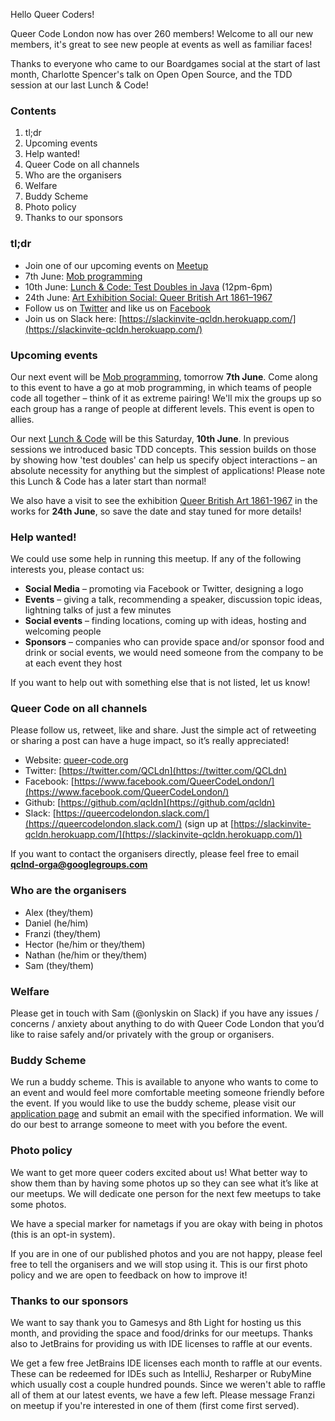 Hello Queer Coders!

Queer Code London now has over 260 members! Welcome to all our new members, it's great to see new people at events as well as familiar faces!

Thanks to everyone who came to our Boardgames social at the start of last month, Charlotte Spencer's talk on Open Open Source, and the TDD session at our last Lunch & Code!

### Contents
 1. tl;dr
 2. Upcoming events
 3. Help wanted!
 4. Queer Code on all channels
 5. Who are the organisers
 6. Welfare
 7. Buddy Scheme
 8. Photo policy
 9. Thanks to our sponsors

### tl;dr
- Join one of our upcoming events on [Meetup](https://www.meetup.com/Queer-Code-London/)
 - 7th June: [Mob programming](https://www.meetup.com/Queer-Code-London/events/240034771/)
 - 10th June: [Lunch & Code: Test Doubles in Java](https://www.meetup.com/Queer-Code-London/events/240134700/) (12pm-6pm)
 - 24th June: [Art Exhibition Social: Queer British Art 1861–1967]()
- Follow us on [Twitter](https://twitter.com/QCLdn) and like us on [Facebook­](https://www.facebook.com/QueerCodeLondon/)
- Join us on Slack­ here: [https://slackinvite-qcldn.herokuapp.com/](https://slackinvite-qcldn.herokuapp.com/)

### Upcoming events

Our next event will be [Mob programming](https://www.meetup.com/Queer-Code-London/events/240034771/), tomorrow **7th June**. Come along to this event to have a go at mob programming, in which teams of people code all together – think of it as extreme pairing! We'll mix the groups up so each group has a range of people at different levels. This event is open to allies.

Our next [Lunch & Code](https://www.meetup.com/Queer-Code-London/events/240134700/) will be this Saturday, **10th June**. In previous sessions we introduced basic TDD concepts. This session builds on those by showing how 'test doubles' can help us specify object interactions – an absolute necessity for anything but the simplest of applications! Please note this Lunch & Code has a later start than normal!

We also have a visit to see the exhibition [Queer British Art 1861-1967](http://www.tate.org.uk/whats-on/tate-britain/exhibition/queer-british-art-1861-1967) in the works for **24th June**, so save the date and stay tuned for more details!

### Help wanted!

We could use some help in running this meetup. If any of the following interests you, please contact us:

- **Social Media** – promoting via Facebook or Twitter, designing a logo
- **Events** – giving a talk, recommending a speaker, discussion topic ideas, lightning talks of just a few minutes
- **Social events** – finding locations, coming up with ideas, hosting and welcoming people
- **Sponsors** – companies who can provide space and/or sponsor food and drink or social events, we would need someone from the company to be at each event they host

If you want to help out with something else that is not listed, let us know!

### Queer Code on all channels

Please follow us, retweet, like and share. Just the simple act of retweeting or sharing a post can have a huge impact, so it’s really appreciated!

- Website: [queer-code.org­](http://queer-code.org/)
- Twitter: [https://twitter.com/QCLdn­](https://twitter.com/QCLdn)
- Facebook: [https://www.facebook.com/QueerCodeLondon/­](https://www.facebook.com/QueerCodeLondon/)
- Github: [https://github.com/qcldn­](https://github.com/qcldn)
- Slack: [https://queercodelondon.slack.com/­](https://queercodelondon.slack.com/) (sign up at [https://slackinvite-qcldn.herokuapp.com/­](https://slackinvite-qcldn.herokuapp.com/))

If you want to contact the organisers directly, please feel free to email **qclnd-orga@googlegroups.com**

### Who are the organisers

- Alex (they/them)
- Daniel (he/him)
- Franzi (they/them)
- Hector (he/him or they/them)
- Nathan (he/him or they/them)
- Sam (they/them)

### Welfare

Please get in touch with Sam (@onlyskin on Slack) if you have any issues / concerns / anxiety about anything to do with Queer Code London that you’d like to raise safely and/or privately with the group or organisers.

### Buddy Scheme

We run a buddy scheme. This is available to anyone who wants to come to an event and would feel more comfortable meeting someone friendly before the event. If you would like to use the buddy scheme, please visit our [application page](https://github.com/qcldn/docs/blob/master/buddy.md) and submit an email with the specified information. We will do our best to arrange someone to meet with you before the event.

### Photo policy

We want to get more queer coders excited about us! What better way to show them than by having some photos up so they can see what it’s like at our meetups. We will dedicate one person for the next few meetups to take some photos.

We have a special marker for nametags if you are okay with being in photos (this is an opt-in system).

If you are in one of our published photos and you are not happy, please feel free to tell the organisers and we will stop using it. This is our first photo policy and we are open to feedback on how to improve it!

### Thanks to our sponsors

We want to say thank you to Gamesys and 8th Light for hosting us this month, and providing the space and food/drinks for our meetups. Thanks also to JetBrains for providing us with IDE licenses to raffle at our events.

We get a few free JetBrains IDE licenses each month to raffle at our events. These can be redeemed for IDEs such as IntelliJ, Resharper or RubyMine which usually cost a couple hundred pounds. Since we weren't able to raffle all of them at our latest events, we have a few left. Please message Franzi on meetup if you're interested in one of them (first come first served).